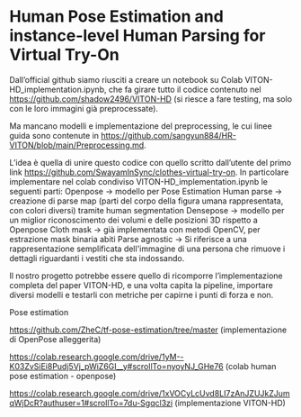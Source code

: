 # Human Pose Estimation and instance-level Human Parsing for Virtual Try-On

Dall’official github siamo riusciti a creare un notebook su Colab VITON-HD_implementation.ipynb, che fa girare tutto il codice contenuto nel https://github.com/shadow2496/VITON-HD (si riesce a fare testing, ma solo con le loro immagini già preprocessate). 

Ma mancano modelli e implementazione del preprocessing, le cui linee guida sono contenute in https://github.com/sangyun884/HR-VITON/blob/main/Preprocessing.md.

L’idea è quella di unire questo codice con quello scritto dall’utente del primo link https://github.com/SwayamInSync/clothes-virtual-try-on. 
In particolare implementare nel colab condiviso VITON-HD_implementation.ipynb le seguenti parti:
Openpose → modello per Pose Estimation
Human parse → creazione di parse map (parti del corpo della figura umana rappresentata, con colori diversi) tramite human segmentation
Densepose → modello per un miglior riconoscimento dei volumi e delle posizioni 3D rispetto a Openpose
Cloth mask → già implementata con metodi OpenCV, per estrazione mask binaria abiti
Parse agnostic → Si riferisce a una rappresentazione semplificata dell'immagine di una persona che rimuove i dettagli riguardanti i vestiti che sta indossando.



Il nostro progetto potrebbe essere quello di ricomporre l’implementazione completa del paper VITON-HD, e una volta capita la pipeline, importare diversi modelli e testarli con metriche per capirne i punti di forza e non.



Pose estimation

https://github.com/ZheC/tf-pose-estimation/tree/master (implementazione di OpenPose alleggerita)

https://colab.research.google.com/drive/1yM--K03ZvSiEi8Pudj5Vj_pWiZ6GI__y#scrollTo=nyoyNJ_GHe76
(colab human pose estimation - openpose)

https://colab.research.google.com/drive/1xVOCyLcUvd8LI7zAnJZUJkZJumqWjDcR?authuser=1#scrollTo=7du-Sgqcl3zi (implementazione VITON-HD)
